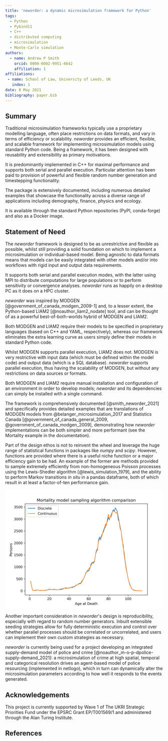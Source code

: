 ```yaml
---
title: 'neworder: a dynamic microsimulation framework for Python'
tags:
  - Python
  - Pybind11
  - C++
  - distributed computing
  - microsimulation
  - Monte-Carlo simulation
authors:
  - name: Andrew P Smith
    orcid: 0000-0002-9951-6642
    affiliation: 1
affiliations:
 - name: School of Law, University of Leeds, UK
   index: 1
date: 8 May 2021
bibliography: paper.bib
---
```


## Summary

Traditional microsimulation frameworks typically use a proprietary modelling language, often place restrictions on data formats, and vary in terms of efficiency or scalability. *neworder* provides an efficient, flexible, and scalable framework for implementing microsimulation models using standard Python code. Being a framework, it has been designed with reusability and extensibility as primary motivations.

It is predominantly implemented in C++ for maximal performance and supports both serial and parallel execution. Particular attention has been paid to provision of powerful and flexible random number generation and timestepping functionality.

The package is extensively documented, including numerous detailed examples that showcase the functionality across a diverse range of applications including demography, finance, physics and ecology.

It is available through the standard Python repositories (PyPI, conda-forge) and also as a Docker image.

## Statement of Need

The *neworder* framework is designed to be as unrestrictive and flexible as possible, whilst still providing a solid foundation on which to implement a microsimulation or individual-based model. Being agnostic to data formats means that models can be easily integrated with other models and/or into workflows with rigid input and output data requirements.

It supports both serial and parallel execution modes, with the latter using MPI to distribute computations for large populations or to perform sensitivity or convergence analyses. *neworder* runs as happily on a desktop PC as it does on a HPC cluster.

*neworder* was inspired by MODGEN [@government_of_canada_modgen_2009-1] and, to a lesser extent, the Python-based LIAM2 [@noauthor_liam2_nodate] tool, and can be thought of as a powerful best-of-both-worlds hybrid of MODGEN and LIAM2.

Both MODGEN and LIAM2 require their models to be specified in proprietary languages (based on C++ and YAML, respectively), whereas our framework eliminates the extra learning curve as users simply define their models in standard Python code.

Whilst MODGEN supports parallel execution, LIAM2 does not. MODGEN is very restrictive with input data (which must be defined within the model code) and output data (which is a SQL database). *neworder* supports parallel execution, thus having the scalability of MODGEN, but without any restrictions on data sources or formats.

Both MODGEN and LIAM2 require manual installation and configuration of an environment in order to develop models; *neworder* and its dependencies can simply be installed with a single command.

The framework is comprehensively documented [@smith_neworder_2021] and specifically provides detailed examples that are translations of MODGEN models from @belanger_microsimulation_2017 and Statistics Canada [@government_of_canada_general_2009, @government_of_canada_modgen_2009], demonstrating how *neworder* implementations can be both simpler and more performant (see the Mortality example in the documentation).

Part of the design ethos is not to reinvent the wheel and leverage the huge range of statistical functions in packages like *numpy* and *scipy*. However, functions are provided where there is a useful niche function or a major efficiency gain to be had. An example of the former are methods provided to sample extremely efficiently from non-homogeneous Poisson processes using the Lewis-Shedler algorithm [@lewis_simulation_1979], and the ability to perform Markov transitions *in situ* in a pandas dataframe, both of which result in at least a factor-of-ten performance gain.

![Sampling mortality: "Discrete" samples repeatedly at 1 year intervals, "Continuous" uses the Lewis-Shedler algorithm to sample the entire curve, with a tenfold performance improvement.\label{fig:mortality-example}](mortality-100k.png)

Another important consideration in *neworder*'s design is reproducibility, especially with regard to random number generators. Inbuilt extensible seeding strategies allow for fully deterministic execution and control over whether parallel processes should be correlated or uncorrelated, and users can implement their own custom strategies as necessary.

*neworder* is currently being used for a project developing an integrated supply-demand model of police and crime [@noauthor_m-o-p-dpolice-supply-demand_2021]: a microsimulation of crime at high spatial, temporal and categorical resolution drives an agent-based model of police resourcing (implemented in netlogo), which in turn can dynamically alter the microsimulation parameters according to how well it responds to the events generated.

## Acknowledgements

This project is currently supported by Wave 1 of The UKRI Strategic Priorities Fund under the EPSRC Grant EP/T001569/1 and administered through the Alan Turing Institute.

## References
